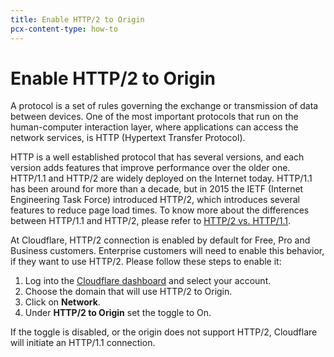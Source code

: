 ```yaml
---
title: Enable HTTP/2 to Origin
pcx-content-type: how-to
---
```


# Enable HTTP/2 to Origin

A protocol is a set of rules governing the exchange or transmission of data between devices. One of the most important protocols that run on the human-computer interaction layer, where applications can access the network services, is HTTP (Hypertext Transfer Protocol).

HTTP is a well established protocol that has several versions, and each version adds features that improve performance over the older one. HTTP/1.1 and HTTP/2 are widely deployed on the Internet today. HTTP/1.1 has been around for more than a decade, but in 2015 the IETF (Internet Engineering Task Force) introduced HTTP/2, which introduces several features to reduce page load times. To know more about the differences between HTTP/1.1 and HTTP/2, please refer to [HTTP/2 vs. HTTP/1.1](https://www.cloudflare.com/learning/performance/http2-vs-http1.1/).

At Cloudflare, HTTP/2 connection is enabled by default for Free, Pro and Business customers. Enterprise customers will need to enable this behavior, if they want to use HTTP/2. Please follow these steps to enable it:

1.  Log into the [Cloudflare dashboard](https://dash.cloudflare.com/login) and select your account.
2.  Choose the domain that will use HTTP/2 to Origin.
3.  Click on **Network**.
4.  Under **HTTP/2 to Origin** set the toggle to On.

If the toggle is disabled, or the origin does not support HTTP/2, Cloudflare will initiate an HTTP/1.1 connection.

